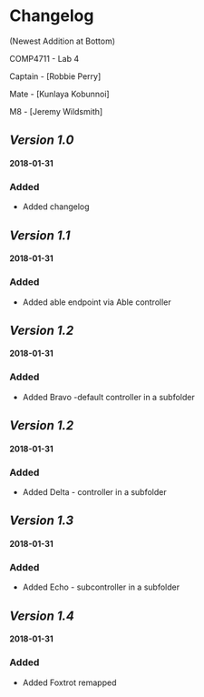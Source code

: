 # Changelog 
(Newest Addition at Bottom)

COMP4711 - Lab 4

Captain - [Robbie Perry]

Mate - [Kunlaya Kobunnoi]

M8 - [Jeremy Wildsmith]

## *Version 1.0*
#### 2018-01-31 
### Added
- Added changelog

## *Version 1.1*
#### 2018-01-31 
### Added
- Added able endpoint via Able controller

## *Version 1.2*
#### 2018-01-31 
### Added
- Added Bravo -default controller in a subfolder

## *Version 1.2*
#### 2018-01-31 
### Added
- Added Delta - controller in a subfolder

## *Version 1.3*
#### 2018-01-31 
### Added
- Added Echo - subcontroller in a subfolder

## *Version 1.4*
#### 2018-01-31 
### Added
- Added Foxtrot remapped
